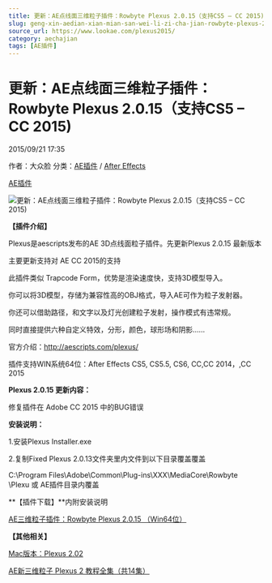 ```yaml
---
title: 更新：AE点线面三维粒子插件：Rowbyte Plexus 2.0.15（支持CS5 – CC 2015)
slug: geng-xin-aedian-xian-mian-san-wei-li-zi-cha-jian-rowbyte-plexus-2-0-15-zhi-chi-cs5-cc-2015
source_url: https://www.lookae.com/plexus2015/
category: aechajian
tags: [AE插件]
---
```

# 更新：AE点线面三维粒子插件：Rowbyte Plexus 2.0.15（支持CS5 – CC 2015)

2015/09/21 17:35

作者：大众脸
分类：[AE插件](https://www.lookae.com/after-effects/aechajian/) / [After Effects](https://www.lookae.com/after-effects/)

[AE插件](https://www.lookae.com/tag/ae%e6%8f%92%e4%bb%b6/)

![更新：AE点线面三维粒子插件：Rowbyte Plexus 2.0.15（支持CS5 – CC 2015)](https://www.lookae.com/wp-content/uploads/2014/05/Plexus-2.0.10.jpg "更新：AE点线面三维粒子插件：Rowbyte Plexus 2.0.15（支持CS5 – CC 2015)-LookAE.com")

**【插件介绍】**

Plexus是aescripts发布的AE 3D点线面粒子插件。先更新Plexus 2.0.15 最新版本

主要更新支持对 AE CC 2015的支持

此插件类似 Trapcode Form，优势是渲染速度快，支持3D模型导入。

你可以将3D模型，存储为兼容性高的OBJ格式，导入AE可作为粒子发射器。

你还可以借助路径，和文字以及灯光创建粒子发射，操作模式有违常规。

同时直接提供六种自定义特效，分形，颜色，球形场和阴影……

官方介绍：http://aescripts.com/plexus/

插件支持WIN系统64位：After Effects CS5, CS5.5, CS6, CC,CC 2014，,CC 2015

**Plexus 2.0.15 更新内容：**

修复插件在 Adobe CC 2015 中的BUG错误

**安装说明：**

1.安装Plexus Installer.exe

2.复制Fixed Plexus 2.0.13文件夹里内文件到以下目录覆盖覆盖

C:\Program Files\Adobe\Common\Plug-ins\XXX\MediaCore\Rowbyte  
\Plexu 或 AE插件目录内覆盖

**【插件下载】**内附安装说明

[AE三维粒子插件：Rowbyte Plexus 2.0.15 （Win64位）](https://www.400gb.com/file/119367545)

**【其他相关】**

[Mac版本：Plexus 2.02](http://www.ctdisk.com/file/10666082)

[AE新三维粒子 Plexus 2 教程全集（共14集）](https://www.lookae.com/plexus2-tutorial/)
